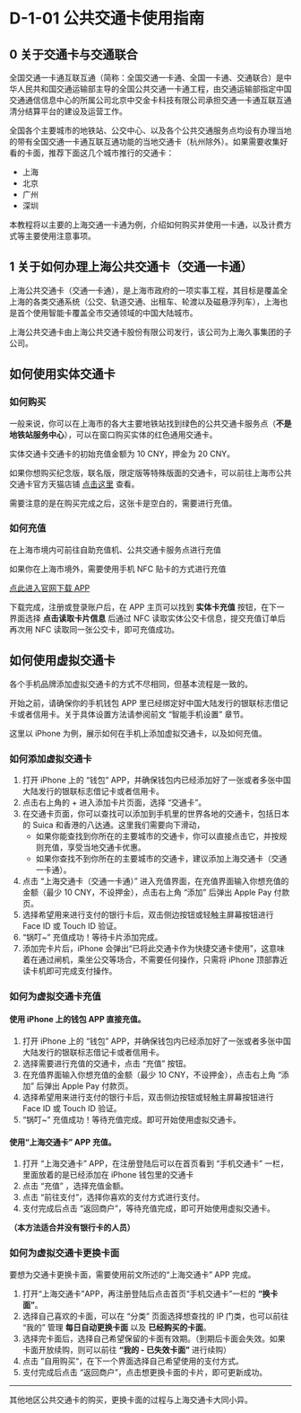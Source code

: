 # D-1-01 公共交通卡使用指南

## 0 关于交通卡与交通联合

全国交通一卡通互联互通（简称：全国交通一卡通、全国一卡通、交通联合）是中华人民共和国交通运输部主导的全国公共交通一卡通工程，由交通运输部指定中国交通通信信息中心的所属公司北京中交金卡科技有限公司承担交通一卡通互联互通清分结算平台的建设及运营工作。

全国各个主要城市的地铁站、公交中心、以及各个公共交通服务点均设有办理当地的带有全国交通一卡通互联互通功能的当地交通卡（杭州除外）。如果需要收集好看的卡面，推荐下面这几个城市推行的交通卡：

* 上海
* 北京
* 广州
* 深圳

本教程将以主要的上海交通一卡通为例，介绍如何购买并使用一卡通，以及计费方式等主要使用注意事项。

## 1 关于如何办理上海公共交通卡（交通一卡通）

上海公共交通卡（交通一卡通），是上海市政府的一项实事工程，其目标是覆盖全上海的各类交通系统（公交、轨道交通、出租车、轮渡以及磁悬浮列车），上海也是首个使用智能卡覆盖全市交通领域的中国大陆城市。

上海公共交通卡由上海公共交通卡股份有限公司发行，该公司为上海久事集团的子公司。

## 如何使用实体交通卡

### 如何购买

一般来说，你可以在上海市的各大主要地铁站找到绿色的公共交通卡服务点（**不是地铁站服务中心**），可以在窗口购买实体的红色通用交通卡。

实体交通卡交通卡的初始充值金额为 10 CNY，押金为 20 CNY。

如果你想购买纪念版，联名版，限定版等特殊版面的交通卡，可以前往上海市公共交通卡官方天猫店铺 [点击这里](https://sctcd.tmall.com/shop/view_shop.htm?appUid=RAzN8HWRNPzKgpAigv1KJanUBVioqj94ZPZXt9sZkXd4w4beFHg&spm=a21n57.1.hoverItem.2) 查看。

需要注意的是在购买完成之后，这张卡是空白的，需要进行充值。

### 如何充值

在上海市境内可前往自助充值机、公共交通卡服务点进行充值

如果你在上海市境外，需要使用手机 NFC 贴卡的方式进行充值

[点此进入官网下载 APP](https://sctcd.tmall.com/shop/view_shop.htm?appUid=RAzN8HWRNPzKgpAigv1KJanUBVioqj94ZPZXt9sZkXd4w4beFHg&spm=a21n57.1.hoverItem.2)

下载完成，注册或登录账户后，在 APP 主页可以找到 **实体卡充值** 按钮，在下一界面选择 **点击读取卡片信息** 后通过 NFC 读取实体公交卡信息，提交充值订单后再次用 NFC 读取同一张公交卡，即可充值成功。

## 如何使用虚拟交通卡

各个手机品牌添加虚拟交通卡的方式不尽相同，但基本流程是一致的。

开始之前，请确保你的手机钱包 APP 里已经绑定好中国大陆发行的银联标志借记卡或者信用卡。关于具体设置方法请参阅前文 “智能手机设置” 章节。

这里以 iPhone 为例，展示如何在手机上添加虚拟交通卡，以及如何充值。

### 如何添加虚拟交通卡

1. 打开 iPhone 上的 “钱包” APP，并确保钱包内已经添加好了一张或者多张中国大陆发行的银联标志借记卡或者信用卡。
2. 点击右上角的 + 进入添加卡片页面，选择 “交通卡”。
3. 在交通卡页面，你可以查找可以添加到手机里的世界各地的交通卡，包括日本的 Suica 和香港的八达通。这里我们需要向下滑动，
    * 如果你能查找到你所在的主要城市的交通卡，你可以直接点击它，并按规则充值，享受当地交通卡优惠。
    * 如果你查找不到你所在的主要城市的交通卡，建议添加上海交通卡（交通一卡通）。
4. 点击 “上海交通卡（交通一卡通）” 进入充值界面，在充值界面输入你想充值的金额（最少 10 CNY，不设押金），点击右上角 “添加” 后弹出 Apple Pay 付款页。
5. 选择希望用来进行支付的银行卡后，双击侧边按钮或轻触主屏幕按钮进行 Face ID 或 Touch ID 验证。
6. “锅叮~” 充值成功！等待卡片添加完成。
7. 添加完卡片后，iPhone 会弹出“已将此交通卡作为快捷交通卡使用”，这意味着在通过闸机，乘坐公交等场合，不需要任何操作，只需将 iPhone 顶部靠近读卡机即可完成支付操作。

### 如何为虚拟交通卡充值

#### 使用 iPhone 上的钱包 APP 直接充值。

1. 打开 iPhone 上的 “钱包” APP，并确保钱包内已经添加好了一张或者多张中国大陆发行的银联标志借记卡或者信用卡。
2. 选择需要进行充值的交通卡，点击 “充值” 按钮。
3. 在充值界面输入你想充值的金额（最少 10 CNY，不设押金），点击右上角 “添加” 后弹出 Apple Pay 付款页。
4. 选择希望用来进行支付的银行卡后，双击侧边按钮或轻触主屏幕按钮进行 Face ID 或 Touch ID 验证。
5. “锅叮~” 充值成功！等待充值完成。即可开始使用虚拟交通卡。

#### 使用“上海交通卡” APP 充值。

1. 打开 “上海交通卡” APP，在注册登陆后可以在首页看到 “手机交通卡” 一栏，里面放着的是已经添加在 iPhone 钱包里的交通卡
2. 点击 “充值” ，选择充值金额。
3. 点击 “前往支付”，选择你喜欢的支付方式进行支付。
4. 支付完成后点击 “返回商户”，等待充值完成，即可开始使用虚拟交通卡。


**（本方法适合并没有银行卡的人员）**

### 如何为虚拟交通卡更换卡面

要想为交通卡更换卡面，需要使用前文所述的“上海交通卡” APP 完成。

1. 打开“上海交通卡”APP，再注册登陆后点击首页“手机交通卡”一栏的 **“换卡面”**。
2. 选择自己喜欢的卡面，可以在 “分类” 页面选择想查找的 IP 门类，也可以前往 “我的” 管理 **每日自动更换卡面** 以及 **已经购买的卡面**。
3. 选择完卡面后，选择自己希望保留的卡面有效期。（到期后卡面会失效。如果卡面开放续购，则可以前往 **“我的 - 已失效卡面”** 进行续购）
4. 点击 ”自用购买“，在下一个界面选择自己希望使用的支付方式。
5. 支付完成后点击 “返回商户”，点击想更换卡面的卡片，即可更新成功。

-----------

其他地区公共交通卡的购买，更换卡面的过程与上海交通卡大同小异。
